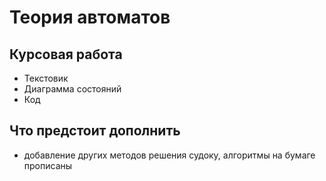 # Теория автоматов
## Курсовая работа 
 - Текстовик
 - Диаграмма состояний
 - Код

## Что предстоит дополнить
- добавление других методов решения судоку, алгоритмы на бумаге прописаны
